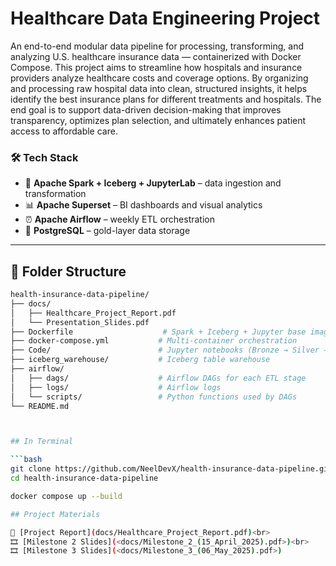 # Healthcare Data Engineering Project

An end-to-end modular data pipeline for processing, transforming, and analyzing U.S. healthcare insurance data — containerized with Docker Compose. This project aims to streamline how hospitals and insurance providers analyze healthcare costs and coverage options. By organizing and processing raw hospital data into clean, structured insights, it helps identify the best insurance plans for different treatments and hospitals. The end goal is to support data-driven decision-making that improves transparency, optimizes plan selection, and ultimately enhances patient access to affordable care.

### 🛠️ Tech Stack

- 🧪 **Apache Spark + Iceberg + JupyterLab** – data ingestion and transformation
- 📊 **Apache Superset** – BI dashboards and visual analytics
- ⏰ **Apache Airflow** – weekly ETL orchestration
- 🐘 **PostgreSQL** – gold-layer data storage

---

## 📁 Folder Structure

```bash
health-insurance-data-pipeline/
├── docs/
│   ├── Healthcare_Project_Report.pdf
│   └── Presentation_Slides.pdf
├── Dockerfile                    # Spark + Iceberg + Jupyter base image
├── docker-compose.yml           # Multi-container orchestration
├── Code/                        # Jupyter notebooks (Bronze → Silver → Gold)
├── iceberg_warehouse/           # Iceberg table warehouse
├── airflow/
│   ├── dags/                    # Airflow DAGs for each ETL stage
│   ├── logs/                    # Airflow logs
│   └── scripts/                 # Python functions used by DAGs
└── README.md



## In Terminal

```bash
git clone https://github.com/NeelDevX/health-insurance-data-pipeline.git
cd health-insurance-data-pipeline

docker compose up --build

## Project Materials

📄 [Project Report](docs/Healthcare_Project_Report.pdf)<br>
🎞️ [Milestone 2 Slides](<docs/Milestone_2_(15_April_2025).pdf>)<br>
🎞️ [Milestone 3 Slides](<docs/Milestone_3_(06_May_2025).pdf>)
